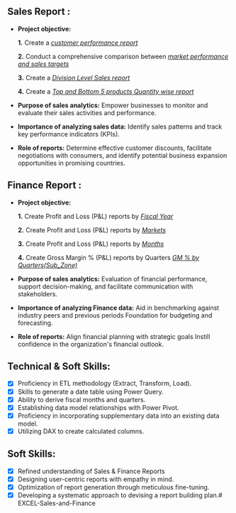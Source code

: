 ## Sales Report :


- **Project objective:** 

    **1.** Create a _[customer performance report](https://github.com/Satya1591/EXCEL-Sales-and-Finance/blob/main/Customer%20Performance%20Report.pdf)_ 

    **2.** Conduct a comprehensive comparison between _[market performance and sales targets](https://github.com/Satya1591/EXCEL-Sales-and-Finance/blob/main/Market%20Vs%20Target%20Performance.pdf)_
    
    **3.** Create a _[Division Level Sales report](https://github.com/Satya1591/EXCEL-Sales-and-Finance/blob/main/Division%20Level%20Sales%20Report.pdf)_

    **4.** Create a _[Top and Bottom 5 products Quantity wise report](https://github.com/Satya1591/EXCEL-Sales-and-Finance/blob/main/Top%20and%20Bottom-5%20Products%20Quantity%20wise.pdf)_

- **Purpose of sales analytics:** Empower businesses to monitor and evaluate their sales activities and performance.

- **Importance of analyzing sales data:** Identify sales patterns and track key performance indicators (KPIs).

- **Role of reports:** Determine effective customer discounts, facilitate negotiations with consumers, and identify potential business expansion opportunities in promising countries.


## Finance Report :

- **Project objective:** 

   **1.** Create Profit and Loss (P&L) reports by _[Fiscal Year](https://github.com/Satya1591/EXCEL-Sales-and-Finance/blob/main/P%26L%20Report%20by%20Fiscal%20Years.pdf)_

   **2.** Create Profit and Loss (P&L) reports by _[Markets](https://github.com/Satya1591/EXCEL-Sales-and-Finance/blob/main/P%20%26%20L%20for%20Markets.pdf)_

   **3.** Create Profit and Loss (P&L) reports by _[Months](https://github.com/Satya1591/EXCEL-Sales-and-Finance/blob/main/P%26L%20Month%20Report.pdf)_

   **4.** Create Gross Margin % (P&L) reports by Quarters _[GM % by Quarters(Sub_Zone)](https://github.com/Satya1591/EXCEL-Sales-and-Finance/blob/main/GM%25%20by%20Quarters(Sub_Zone).pdf)_

- **Purpose of sales analytics:** Evaluation of financial performance, support decision-making, and facilitate communication with stakeholders.

- **Importance of analyzing Finance data:** Aid in benchmarking against industry peers and previous periods Foundation for budgeting and forecasting.

- **Role of reports:** Align financial planning with strategic goals Instill confidence in the organization's financial outlook.


## Technical & Soft Skills:
- [x]	Proficiency in ETL methodology (Extract, Transform, Load).
- [x]	Skills to generate a date table using Power Query.
- [x]	Ability to derive fiscal months and quarters.
- [x]	Establishing data model relationships with Power Pivot.
- [x]	Proficiency in incorporating supplementary data into an existing data model.
- [x]	Utilizing DAX to create calculated columns.

## Soft Skills:
- [x]	Refined understanding of Sales & Finance Reports
- [x]	Designing user-centric reports with empathy in mind.
- [x]	Optimization of report generation through meticulous fine-tuning.
- [x]	Developing a systematic approach to devising a report building plan.# EXCEL-Sales-and-Finance
